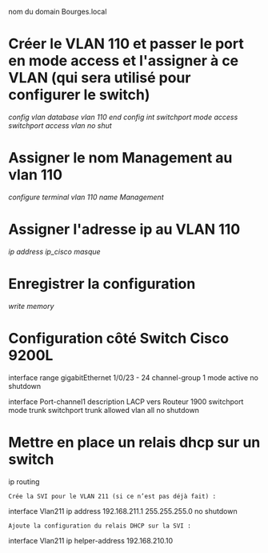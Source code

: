 nom du domain Bourges.local
# Créer le VLAN 110 et passer le port en mode access et l'assigner à ce VLAN (qui sera utilisé pour configurer le switch)
*config*
*vlan database* 
*vlan 110* 
*end*
*config*
*int*
*switchport mode access*
*switchport access vlan*
*no shut*
# Assigner le nom Management au vlan 110
*configure terminal*
*vlan 110*
*name Management*
# Assigner l'adresse ip au VLAN 110 
*ip address ip_cisco masque* 
# Enregistrer la configuration
*write memory*
# Configuration côté Switch Cisco 9200L
interface range gigabitEthernet 1/0/23 - 24
 channel-group 1 mode active
 no shutdown

 interface Port-channel1
 description LACP vers Routeur 1900
 switchport mode trunk 
 switchport trunk allowed vlan all
 no shutdown
 
 # Mettre en place un relais dhcp sur un switch
 ip routing

    Crée la SVI pour le VLAN 211 (si ce n’est pas déjà fait) :

interface Vlan211
 ip address 192.168.211.1 255.255.255.0
 no shutdown

    Ajoute la configuration du relais DHCP sur la SVI :

interface Vlan211
 ip helper-address 192.168.210.10
